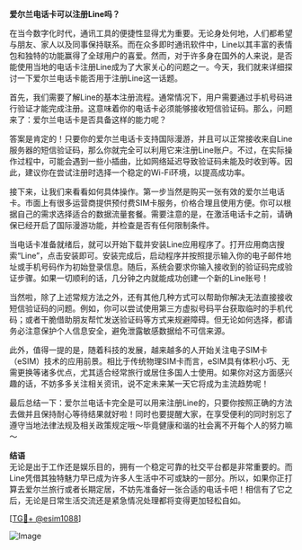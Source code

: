 **爱尔兰电话卡可以注册Line吗？**

在当今数字化时代，通讯工具的便捷性显得尤为重要。无论身处何地，人们都希望与朋友、家人以及同事保持联系。而在众多即时通讯软件中，Line以其丰富的表情包和独特的功能赢得了全球用户的喜爱。然而，对于许多身在国外的人来说，是否能使用当地的电话卡注册Line成为了大家关心的问题之一。今天，我们就来详细探讨一下爱尔兰电话卡能否用于注册Line这一话题。

首先，我们需要了解Line的基本注册流程。通常情况下，用户需要通过手机号码进行验证才能完成注册。这意味着你的电话卡必须能够接收短信验证码。那么，问题来了：爱尔兰电话卡是否具备这样的能力呢？

答案是肯定的！只要你的爱尔兰电话卡支持国际漫游，并且可以正常接收来自Line服务器的短信验证码，那么你就完全可以利用它来注册Line账户。不过，在实际操作过程中，可能会遇到一些小插曲，比如网络延迟导致验证码未能及时收到等。因此，建议你在尝试注册时选择一个稳定的Wi-Fi环境，以提高成功率。

接下来，让我们来看看如何具体操作。第一步当然是购买一张有效的爱尔兰电话卡。市面上有很多运营商提供预付费SIM卡服务，价格合理且使用方便。你可以根据自己的需求选择适合的数据流量套餐。需要注意的是，在激活电话卡之前，请确保已经开启了国际漫游功能，并检查是否有任何限制条件。

当电话卡准备就绪后，就可以开始下载并安装Line应用程序了。打开应用商店搜索“Line”，点击安装即可。安装完成后，启动程序并按照提示输入你的电子邮件地址或手机号码作为初始登录信息。随后，系统会要求你输入接收到的验证码完成验证步骤。如果一切顺利的话，几分钟之内就能成功创建一个新的Line账号！

当然啦，除了上述常规方法之外，还有其他几种方式可以帮助你解决无法直接接收短信验证码的问题。例如，你可以尝试使用第三方虚拟号码平台获取临时的手机代码；或者干脆借助朋友帮忙发送验证码等方式来规避障碍。但无论如何选择，都请务必注意保护个人信息安全，避免泄露敏感数据给不可信来源。

此外，值得一提的是，随着科技的发展，越来越多的人开始关注电子SIM卡（eSIM）技术的应用前景。相比于传统物理SIM卡而言，eSIM具有体积小巧、无需更换等诸多优点，尤其适合经常旅行或居住多国人士使用。如果你对这方面感兴趣的话，不妨多多关注相关资讯，说不定未来某一天它将成为主流趋势呢！

最后总结一下：爱尔兰电话卡完全是可以用来注册Line的，只要你按照正确的方法去做并且保持耐心等待结果就好啦！同时也要提醒大家，在享受便利的同时别忘了遵守当地法律法规及相关政策规定哦～毕竟健康和谐的社会离不开每个人的努力嘛～

**结语**  
无论是出于工作还是娱乐目的，拥有一个稳定可靠的社交平台都是非常重要的。而Line凭借其独特魅力早已成为许多人生活中不可或缺的一部分。所以，如果你正打算去爱尔兰旅行或者长期定居，不妨先准备好一张合适的电话卡吧！相信有了它之后，无论是日常生活交流还是紧急情况处理都将变得更加轻松自如。

[[TG💪+ @esim1088](https://t.me/s/esim1088)]

![Image](https://i.postimg.cc/4NQfJmqS/Snipaste-2025-05-13-00-14-12.png)